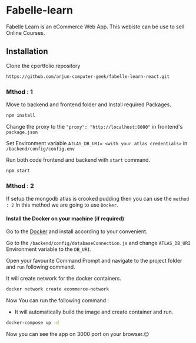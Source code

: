 # Fabelle-learn 

Fabelle Learn is an eCommerce Web App. This webiste can be use to sell Online Courses.

## Installation

Clone the cportfolio repository

```bash
https://github.com/arjun-computer-geek/fabelle-learn-react.git
```
### Mthod : 1
Move to backend and frontend folder and Install required Packages.

```bash
npm install
```
Change the proxy to the `"proxy": "http://localhost:8000"` in frontend's `package.json`

Set Environment variable `ATLAS_DB_URI= <with your atlas credentials>` in `/backend/config/config.env`

Run both code frontend and backend with `start` command.

```bash
npm start
```

### Mthod : 2
If setup the mongodb atlas is crooked pudding then you can use the `method : 2`
In this method we are going to use `Docker`.

#### Install the Docker on your machine (if required)
Go to the [Docker](https://docs.docker.com/get-docker/) and install according to your convenient.

Go to the `/backend/config/databaseConnection.js` and change `ATLAS_DB_URI` Environment variable to the `DB_URI`.

Open your favourite Command Prompt and navigate to the project folder and `run` following command.

It will create network for the docker containers.
```bash
docker network create ecommerce-network
```
Now You can run the following command : 
  - It will automatically build the image and create container and run.
```bash
docker-compose up -d
```
Now you can see the app on 3000 port on your browser.😉
